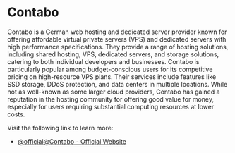 # Contabo

Contabo is a German web hosting and dedicated server provider known for offering affordable virtual private servers (VPS) and dedicated servers with high performance specifications. They provide a range of hosting solutions, including shared hosting, VPS, dedicated servers, and storage solutions, catering to both individual developers and businesses. Contabo is particularly popular among budget-conscious users for its competitive pricing on high-resource VPS plans. Their services include features like SSD storage, DDoS protection, and data centers in multiple locations. While not as well-known as some larger cloud providers, Contabo has gained a reputation in the hosting community for offering good value for money, especially for users requiring substantial computing resources at lower costs.

Visit the following link to learn more:

- [@official@Contabo - Official Website](https://contabo.com/)